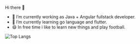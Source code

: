 Hi there 👋
- 🔭 I’m currently working as Java + Angular fullstack developer.
- 🌱 I’m currently learning go language and flutter.
- 😄 In free time i like to learn new things and play football.

![Top Langs](https://github-readme-stats.vercel.app/api/top-langs/?username=Arthurgt&layout=compact)

